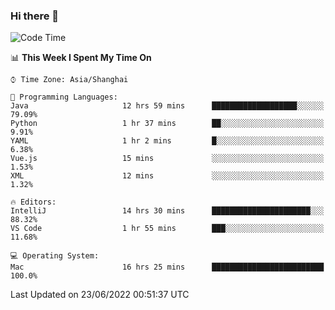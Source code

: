 ### Hi there 👋


<!--START_SECTION:waka-->
![Code Time](http://img.shields.io/badge/Code%20Time-0%20secs-blue)

📊 **This Week I Spent My Time On** 

```text
⌚︎ Time Zone: Asia/Shanghai

💬 Programming Languages: 
Java                     12 hrs 59 mins      ███████████████████░░░░░░   79.09% 
Python                   1 hr 37 mins        ██░░░░░░░░░░░░░░░░░░░░░░░   9.91% 
YAML                     1 hr 2 mins         █░░░░░░░░░░░░░░░░░░░░░░░░   6.38% 
Vue.js                   15 mins             ░░░░░░░░░░░░░░░░░░░░░░░░░   1.53% 
XML                      12 mins             ░░░░░░░░░░░░░░░░░░░░░░░░░   1.32%

🔥 Editors: 
IntelliJ                 14 hrs 30 mins      ██████████████████████░░░   88.32% 
VS Code                  1 hr 55 mins        ███░░░░░░░░░░░░░░░░░░░░░░   11.68%

💻 Operating System: 
Mac                      16 hrs 25 mins      █████████████████████████   100.0%

```


 Last Updated on 23/06/2022 00:51:37 UTC
<!--END_SECTION:waka-->

<!--
**SillyPasty/SillyPasty** is a ✨ _special_ ✨ repository because its `README.md` (this file) appears on your GitHub profile.

Here are some ideas to get you started:

- 🔭 I’m currently working on ...
- 🌱 I’m currently learning ...
- 👯 I’m looking to collaborate on ...
- 🤔 I’m looking for help with ...
- 💬 Ask me about ...
- 📫 How to reach me: ...
- 😄 Pronouns: ...
- ⚡ Fun fact: ...
-->


